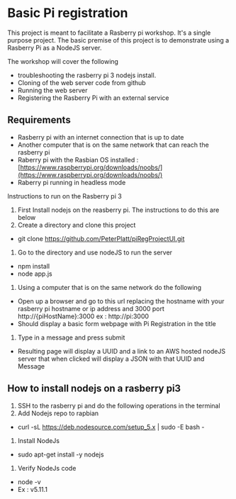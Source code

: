 # Basic Pi registration
This project is meant to facilitate a Rasberry pi workshop. It's a single purpose project. The basic premise of this project is to demonstrate using a Rasberry Pi as a NodeJS server.

The workshop will cover the following
* troubleshooting the rasberry pi 3 nodejs install.
* Cloning of the web server code from github
* Running the web server
* Registering the Rasberry Pi with an external service 

## Requirements
* Rasberry pi with an internet connection that is up to date
* Another computer that is on the same network that can reach the rasberry pi
* Raberry pi with the Rasbian OS installed : [https://www.raspberrypi.org/downloads/noobs/](https://www.raspberrypi.org/downloads/noobs/)
* Raberry pi running in headless mode 

Instructions to run on the Rasberry pi 3
1. First Install nodejs on the reasberry pi. The instructions to do this are below
1. Create a directory and clone this project 
  * git clone https://github.com/PeterPlatt/piRegProjectUI.git
1. Go to the directory and use nodeJS to run the server
  * npm install
  * node app.js
1. Using a computer that is on the same network do the following
  * Open up a browser and go to this url replacing the hostname with your rasberry pi hostname or ip address and 3000 port http://{piHostName}:3000 ex : http://pi:3000
  * Should display a basic form webpage with Pi Registration  in the title 
1. Type in a message and press submit
  * Resulting page will display a UUID and a link to an AWS hosted nodeJS server that when clicked will display a JSON with that UUID and Message

## How to install nodejs on a rasberry pi3
1. SSH to the rasberry pi and do the following operations in the terminal
1. Add Nodejs repo to rapbian
  * curl -sL https://deb.nodesource.com/setup_5.x | sudo -E bash -
1. Install NodeJs
  * sudo apt-get install -y nodejs
1. Verify NodeJs code
  * node -v
  * Ex : v5.11.1


